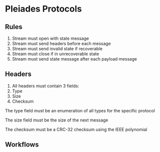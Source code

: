 # Pleiades Protocols

## Rules 

1. Stream must open with state message
2. Stream must send headers before each message
3. Stream must send invalid state if recoverable
4. Stream must close if in unrecoverable state
5. Stream must send state message after each payload message

## Headers

1. All headers must contain 3 fields:
  1. Type
  1. Size
  1. Checksum

The type field must be an enumeration of all types for the specific protocol

The size field must be the size of the next message

The checksum must be a CRC-32 checksum using the IEEE polynomial

## Workflows


